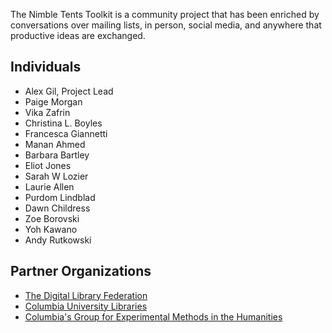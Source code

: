 The Nimble Tents Toolkit is a community project that has been enriched by conversations over mailing lists, in person, social media, and anywhere that productive ideas are exchanged. 

## Individuals

- Alex Gil, Project Lead
- Paige Morgan
- Vika Zafrin
- Christina L. Boyles
- Francesca Giannetti
- Manan Ahmed
- Barbara Bartley
- Eliot Jones
- Sarah W Lozier
- Laurie Allen
- Purdom Lindblad
- Dawn Childress
- Zoe Borovski
- Yoh Kawano
- Andy Rutkowski

## Partner Organizations

- [The Digital Library Federation](https://www.clir.org/dlf)
- [Columbia University Libraries](http://library.columbia.edu/services/digital-scholarship.html)
- [Columbia's Group for Experimental Methods in the Humanities](http://xpmethod.plaintext.in/)


